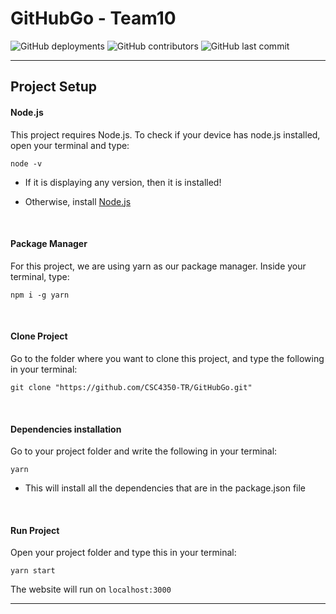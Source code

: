 # GitHubGo - Team10

![GitHub deployments](https://img.shields.io/github/deployments/CSC4350-TR/GitHubGo/github-pages?label=deploy) ![GitHub contributors](https://img.shields.io/github/contributors/CSC4350-TR/GitHubGo?color=violet) ![GitHub last commit](https://img.shields.io/github/last-commit/CSC4350-TR/GitHubGo?color=royalblue)

---
## Project Setup

#### Node.js
This project requires Node.js. To check if your device has node.js installed, open your terminal and type:

```console
node -v
```

* If it is displaying any version, then it is installed!

* Otherwise, install [Node.js](https://nodejs.org/en/download/)

<br/>

#### Package Manager


For this project, we are using yarn as our package manager. Inside your terminal, type:

```console
npm i -g yarn
```
<br/>

#### Clone Project

Go to the folder where you want to clone this project, and type the following in your terminal:

```console
git clone "https://github.com/CSC4350-TR/GitHubGo.git"
```
<br />

#### Dependencies installation


Go to your project folder and write the following in your terminal:

```console
yarn
```

* This will install all the dependencies that are in the package.json file

<br/>

#### Run Project

Open your project folder and type this in your terminal:

```console
yarn start
```

The website will run on `localhost:3000`

---


